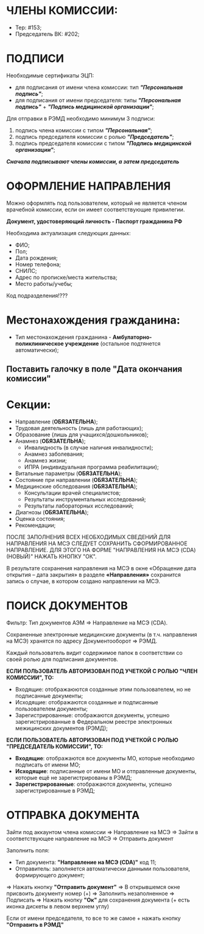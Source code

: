 # ЧЛЕНЫ КОМИССИИ:

- Тер: #153;
- Председатель ВК: #202;

# ПОДПИСИ

Необходимые сертификаты ЭЦП:
- для подписания от имени члена комиссии: тип ***"Персональная подпись"***;
- для подписания от имени председателя: типы ***"Персональная подпись"*** + ***"Подпись медицинской организации"***;

Для отправки в РЭМД необходимо минимум 3 подписи:
1. подпись члена комиссии с типом ***"Персональная"***;
2. подпись председателя комиссии с ролью ***"Председатель"***;
3. подпись председателя комиссии с типом ***"Подпись медицинской организации"***;

***Сначала подписывают члены комиссии, а затем председатель***


# ОФОРМЛЕНИЕ НАПРАВЛЕНИЯ

Можно оформлять под пользователем, который не является членом врачебной комиссии, если он имеет соответствующие привилегии.

**Документ, удостоверяющий личность - Паспорт гражданина РФ**

Необходима актуализация следующих данных:
- ФИО;
- Пол;
- Дата рождения;
- Номер телефона;
- СНИЛС;
- Адрес по прописке/места жительства;
- Место работы/учебы;

Код подразделения!???


# Местонахождения гражданина:
- Тип местонахождения гражданина - **Амбулаторно-поликлиническое учреждение** (остальное подтянется автоматически);

## Поставить галочку в поле "Дата окончания комиссии"

# Секции:
- Направление (**ОБЯЗАТЕЛЬНА**);
- Трудовая деятельность (лишь для работающих);
- Образование (лишь для учащихся/дошкольников);
- Анамнез (**ОБЯЗАТЕЛЬНА**);
   - Инвалидность (в случае наличия инвалидности);
   - Анамнез заболевания;
   - Анамнез жизни;
   - ИПРА (индивидуальная программа реабилитации);
- Витальные параметры (**ОБЯЗАТЕЛЬНА**);
- Состояние при направлении (**ОБЯЗАТЕЛЬНА**);
- Медицинские обследования (**ОБЯЗАТЕЛЬНА**);
   - Консультации врачей специалистов;
   - Результаты инструментальных исследований;
   - Результаты лабораторных исследований;
- Диагнозы (**ОБЯЗАТЕЛЬНА**);
- Оценка состояния;
- Рекомендации;

ПОСЛЕ ЗАПОЛНЕНИЯ ВСЕХ НЕОБХОДИМЫХ СВЕДЕНИЙ ДЛЯ НАПРАВЛЕНИЯ НА МСЭ СЛЕДУЕТ СОХРАНИТЬ СФОРМИРОВАННОЕ НАПРАВЛЕНИЕ. ДЛЯ ЭТОГО НА ФОРМЕ "НАПРАВЛЕНИЯ НА МСЭ (CDA) (НОВЫЙ)" НАЖАТЬ КНОПКУ "ОК".

В результате сохранения направления на МСЭ в окне «Обращение дата открытия – дата закрытия» в разделе **«Направления»** сохранится запись о случае, в котором создано направлении на МСЭ.


# ПОИСК ДОКУМЕНТОВ

Фильтр: Тип документов АЭМ  => Направление на МСЭ (CDA).

Сохраненные электронные медицинские документы (в т.ч. направления на МСЭ) хранятся по адресу Документооборот => РЭМД.

Каждый пользователь видит содержимое папок в соответствии со своей ролью для подписания документов.



**ЕСЛИ ПОЛЬЗОВАТЕЛЬ АВТОРИЗОВАН ПОД УЧЕТКОЙ С РОЛЬЮ "ЧЛЕН КОМИССИИ", ТО:**
- Входящие: отображаюются созданные этим пользователем, но не подписанные документы;
- Исходящие: отображаются созданные и подписанные пользователем документы;
- Зарегистрированные: отображаются документы, успешно зарегистрированные в Федеральном реестре электронных межицинских документов (РЭМД);

**ЕСЛИ ПОЛЬЗОВАТЕЛЬ АВТОРИЗОВАН ПОД УЧЕТКОЙ С РОЛЬЮ "ПРЕДСЕДАТЕЛЬ КОМИССИИ", ТО:**
- **Входящие**: отображаются все документы МО, которые необходимо подписать от имени МО;
- **Исходящие**: подписанные от имени МО и отправленные документы, которые ещё не зарегистрированы в РЭМД;
- **Зарегистрированные**: отображаются документы, успешно зарегистрированные в РЭМД;


# ОТПРАВКА ДОКУМЕНТА

Зайти под аккаунтом члена комиссии => Направление на МСЭ => Зайти в соответствующее направление на МСЭ => Отправить документ

Заполнить поля:
- Тип документа: **"Направление на МСЭ (CDA)"** код 11;
- Отправитель: заполняется автоматически данными пользователя, формирующего документ;

 => Нажать кнопку **"Отправить документ"**  => В открывшемся окне присвоить документу номер (+)  => Заполнить незаполненное  => Подписать  => Нажать кнопку **"Ок"** для сохранения документа (+ есть иконка дискеты в левом верхнем углу)

Если от имени председателя, то все то же самое + нажать кнопку **"Отправить в РЭМД"**
